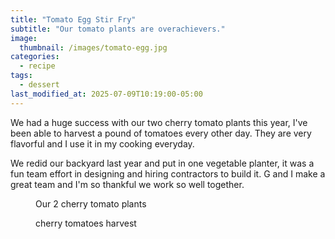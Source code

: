 ```yaml
---
title: "Tomato Egg Stir Fry"
subtitle: "Our tomato plants are overachievers."
image: 
  thumbnail: /images/tomato-egg.jpg
categories:
  - recipe
tags:
  - dessert
last_modified_at: 2025-07-09T10:19:00-05:00
---
```


We had a huge success with our two cherry tomato plants this year, I've been able to harvest a pound of tomatoes every other day. They are very flavorful and I use it in my cooking everyday. 

We redid our backyard last year and put in one vegetable planter, it was a fun team effort in designing and hiring contractors to build it. G and I make a great team and I'm so thankful we work so well together.

<figure class="align-left">
  <a href="#"><img src="{{ '/images/tomato-plant.jpg' | absolute_url }}" alt=""></a>
  <figcaption>Our 2 cherry tomato plants</figcaption>
</figure> 

<figure class="align-left">
  <a href="#"><img src="{{ '/images/tomatoes.jpg' | absolute_url }}" alt=""></a>
  <figcaption>cherry tomatoes harvest</figcaption>
</figure> 